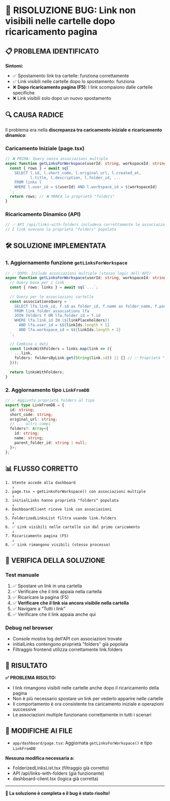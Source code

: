 # 🔧 RISOLUZIONE BUG: Link non visibili nelle cartelle dopo ricaricamento pagina

## 📋 PROBLEMA IDENTIFICATO

**Sintomi:**
- ✅ Spostamento link tra cartelle: funziona correttamente
- ✅ Link visibili nelle cartelle dopo lo spostamento: funziona
- ❌ **Dopo ricaricamento pagina (F5)**: I link scompaiono dalle cartelle specifiche
- ❌ Link visibili solo dopo un nuovo spostamento

## 🔍 CAUSA RADICE

Il problema era nella **discrepanza tra caricamento iniziale e ricaricamento dinamico**:

### Caricamento Iniziale (page.tsx)
```typescript
// ❌ PRIMA: Query senza associazioni multiple
async function getLinksForWorkspace(userId: string, workspaceId: string) {
  const { rows } = await sql`
    SELECT l.id, l.short_code, l.original_url, l.created_at, 
           l.title, l.description, l.folder_id, ...
    FROM links l
    WHERE l.user_id = ${userId} AND l.workspace_id = ${workspaceId}
  `;
  return rows; // ❌ MANCA la proprietà "folders"
}
```

### Ricaricamento Dinamico (API)
```typescript
// ✅ API /api/links-with-folders includeva correttamente le associazioni
// I link avevano la proprietà "folders" popolata
```

## 🛠️ SOLUZIONE IMPLEMENTATA

### 1. Aggiornamento funzione `getLinksForWorkspace`

```typescript
// ✅ DOPO: Include associazioni multiple (stesso logic dell'API)
async function getLinksForWorkspace(userId: string, workspaceId: string): Promise<LinkFromDB[]> {
  // Query base per i link
  const { rows: links } = await sql`...`;
  
  // Query per le associazioni cartelle
  const associationsQuery = `
    SELECT lfa.link_id, f.id as folder_id, f.name as folder_name, f.parent_folder_id
    FROM link_folder_associations lfa
    JOIN folders f ON lfa.folder_id = f.id
    WHERE lfa.link_id IN (${linkPlaceholders})
      AND lfa.user_id = $${linkIds.length + 1}
      AND lfa.workspace_id = $${linkIds.length + 2}
  `;
  
  // Combina i dati
  const linksWithFolders = links.map(link => ({
    ...link,
    folders: foldersByLink.get(String(link.id)) || [] // ✅ Proprietà "folders" popolata
  }));
  
  return linksWithFolders;
}
```

### 2. Aggiornamento tipo `LinkFromDB`

```typescript
// ✅ Aggiunta proprietà folders al tipo
export type LinkFromDB = {
  id: string;
  short_code: string;
  original_url: string;
  // ... altri campi
  folders?: Array<{
    id: string;
    name: string;
    parent_folder_id: string | null;
  }>;
};
```

## 📊 FLUSSO CORRETTO

```
1. Utente accede alla dashboard
   ↓
2. page.tsx → getLinksForWorkspace() con associazioni multiple
   ↓
3. initialLinks hanno proprietà "folders" popolata
   ↓
4. DashboardClient riceve link con associazioni
   ↓
5. FolderizedLinksList filtra usando link.folders
   ↓
6. ✅ Link visibili nelle cartelle sin dal primo caricamento
   ↓
7. Ricaricamento pagina (F5)
   ↓
8. ✅ Link rimangono visibili (stesso processo)
```

## 🧪 VERIFICA DELLA SOLUZIONE

### Test manuale
1. ✅ Spostare un link in una cartella
2. ✅ Verificare che il link appaia nella cartella
3. ✅ Ricaricare la pagina (F5)
4. ✅ **Verificare che il link sia ancora visibile nella cartella**
5. ✅ Navigare a "Tutti i link"
6. ✅ Verificare che il link appaia anche qui

### Debug nel browser
- Console mostra log dell'API con associazioni trovate
- initialLinks contengono proprietà "folders" già popolata
- Filtraggio frontend utilizza correttamente link.folders

## 🎯 RISULTATO

**✅ PROBLEMA RISOLTO:**
- I link rimangono visibili nelle cartelle anche dopo il ricaricamento della pagina
- Non è più necessario spostare un link per vederlo apparire nelle cartelle
- Il comportamento è ora consistente tra caricamento iniziale e operazioni successive
- Le associazioni multiple funzionano correttamente in tutti i scenari

## 📝 MODIFICHE AI FILE

- `app/dashboard/page.tsx`: Aggiornata `getLinksForWorkspace()` e tipo `LinkFromDB`

**Nessuna modifica necessaria a:**
- FolderizedLinksList.tsx (filtraggio già corretto)
- API /api/links-with-folders (già funzionante)
- dashboard-client.tsx (logica già corretta)

---

**🎉 La soluzione è completa e il bug è stato risolto!**
